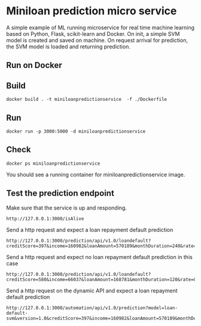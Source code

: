 # Miniloan prediction micro service

A simple example of ML running microservice for real time machine learning based on Python, Flask, scikit-learn and Docker.
On init, a simple SVM model is created and saved on machine. On request arrival for prediction, the SVM model is loaded and returning prediction.    


## Run on Docker

## Build
```console
docker build . -t miniloanpredictionservice  -f ./Dockerfile
```
## Run
```console
docker run -p 3000:5000 -d miniloanpredictionservice 
```

## Check
```console
docker ps miniloanpredictionservice 
```
You should see a running container for miniloanpredictionservice image.

## Test the prediction endpoint

Make sure that the service is up and responding.
```console
http://127.0.0.1:3000/isAlive  
```

Send a http request and expect a loan repayment default prediction 
```console
http://127.0.0.1:3000/prediction/api/v1.0/loandefault?creditScore=397&income=160982&loanAmount=570189&monthDuration=240&rate=0.07&yearlyReimbursement=57195
```

Send a http request and expect no loan repayment default prediction in this case
```console
http://127.0.0.1:3000/prediction/api/v1.0/loandefault?creditScore=580&income=66037&loanAmount=168781&monthDuration=120&rate=0.09&yearlyReimbursement=16187
```

Send a http request on the dynamic API and expect a loan repayment default prediction 
```console
http://127.0.0.1:3000/automation/api/v1.0/prediction?model=loan-default-svm&version=1.0&creditScore=397&income=160982&loanAmount=570189&monthDuration=240&rate=0.07&yearlyReimbursement=57195 
```
